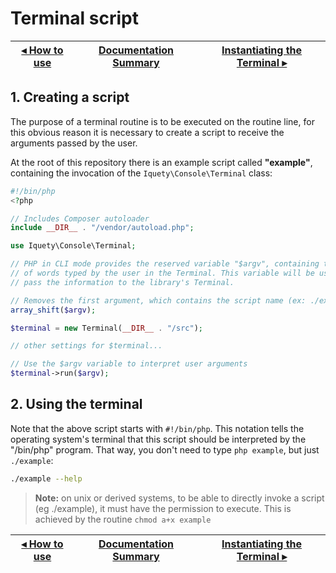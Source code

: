 # Terminal script

[◂ How to use](01-how-to-use.md) | [Documentation Summary](index.md) | [Instantiating the Terminal ▸](03-instantiating-the-terminal.md)
-- | -- | --

## 1. Creating a script

The purpose of a terminal routine is to be executed on the routine line, for this
obvious reason it is necessary to create a script to receive the arguments passed
by the user.

At the root of this repository there is an example script called **"example"**,
containing the invocation of the `Iquety\Console\Terminal` class:

```php
#!/bin/php
<?php

// Includes Composer autoloader
include __DIR__ . "/vendor/autoload.php";

use Iquety\Console\Terminal;

// PHP in CLI mode provides the reserved variable "$argv", containing the list 
// of words typed by the user in the Terminal. This variable will be used to 
// pass the information to the library's Terminal.

// Removes the first argument, which contains the script name (ex: ./example)
array_shift($argv);

$terminal = new Terminal(__DIR__ . "/src");

// other settings for $terminal...

// Use the $argv variable to interpret user arguments
$terminal->run($argv);

```

## 2. Using the terminal

Note that the above script starts with `#!/bin/php`. This notation tells the
operating system's terminal that this script should be interpreted by the "/bin/php"
program. That way, you don't need to type `php example`, but just `./example`:

```bash
./example --help
```

> **Note:** on unix or derived systems, to be able to directly invoke a script
(eg ./example), it must have the permission to execute. This is achieved by the
routine `chmod a+x example`

[◂ How to use](01-how-to-use.md) | [Documentation Summary](index.md) | [Instantiating the Terminal ▸](03-instantiating-the-terminal.md)
-- | -- | --
